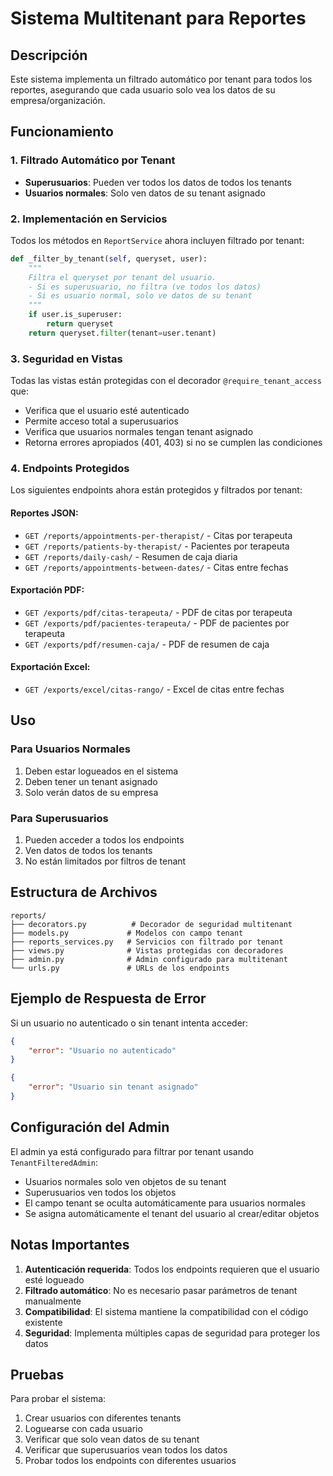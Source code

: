# Sistema Multitenant para Reportes

## Descripción

Este sistema implementa un filtrado automático por tenant para todos los reportes, asegurando que cada usuario solo vea los datos de su empresa/organización.

## Funcionamiento

### 1. Filtrado Automático por Tenant

- **Superusuarios**: Pueden ver todos los datos de todos los tenants
- **Usuarios normales**: Solo ven datos de su tenant asignado

### 2. Implementación en Servicios

Todos los métodos en `ReportService` ahora incluyen filtrado por tenant:

```python
def _filter_by_tenant(self, queryset, user):
    """
    Filtra el queryset por tenant del usuario.
    - Si es superusuario, no filtra (ve todos los datos)
    - Si es usuario normal, solo ve datos de su tenant
    """
    if user.is_superuser:
        return queryset
    return queryset.filter(tenant=user.tenant)
```

### 3. Seguridad en Vistas

Todas las vistas están protegidas con el decorador `@require_tenant_access` que:

- Verifica que el usuario esté autenticado
- Permite acceso total a superusuarios
- Verifica que usuarios normales tengan tenant asignado
- Retorna errores apropiados (401, 403) si no se cumplen las condiciones

### 4. Endpoints Protegidos

Los siguientes endpoints ahora están protegidos y filtrados por tenant:

#### Reportes JSON:
- `GET /reports/appointments-per-therapist/` - Citas por terapeuta
- `GET /reports/patients-by-therapist/` - Pacientes por terapeuta  
- `GET /reports/daily-cash/` - Resumen de caja diaria
- `GET /reports/appointments-between-dates/` - Citas entre fechas

#### Exportación PDF:
- `GET /exports/pdf/citas-terapeuta/` - PDF de citas por terapeuta
- `GET /exports/pdf/pacientes-terapeuta/` - PDF de pacientes por terapeuta
- `GET /exports/pdf/resumen-caja/` - PDF de resumen de caja

#### Exportación Excel:
- `GET /exports/excel/citas-rango/` - Excel de citas entre fechas

## Uso

### Para Usuarios Normales

1. Deben estar logueados en el sistema
2. Deben tener un tenant asignado
3. Solo verán datos de su empresa

### Para Superusuarios

1. Pueden acceder a todos los endpoints
2. Ven datos de todos los tenants
3. No están limitados por filtros de tenant

## Estructura de Archivos

```
reports/
├── decorators.py          # Decorador de seguridad multitenant
├── models.py             # Modelos con campo tenant
├── reports_services.py   # Servicios con filtrado por tenant
├── views.py              # Vistas protegidas con decoradores
├── admin.py              # Admin configurado para multitenant
└── urls.py               # URLs de los endpoints
```

## Ejemplo de Respuesta de Error

Si un usuario no autenticado o sin tenant intenta acceder:

```json
{
    "error": "Usuario no autenticado"
}
```

```json
{
    "error": "Usuario sin tenant asignado"
}
```

## Configuración del Admin

El admin ya está configurado para filtrar por tenant usando `TenantFilteredAdmin`:

- Usuarios normales solo ven objetos de su tenant
- Superusuarios ven todos los objetos
- El campo tenant se oculta automáticamente para usuarios normales
- Se asigna automáticamente el tenant del usuario al crear/editar objetos

## Notas Importantes

1. **Autenticación requerida**: Todos los endpoints requieren que el usuario esté logueado
2. **Filtrado automático**: No es necesario pasar parámetros de tenant manualmente
3. **Compatibilidad**: El sistema mantiene la compatibilidad con el código existente
4. **Seguridad**: Implementa múltiples capas de seguridad para proteger los datos

## Pruebas

Para probar el sistema:

1. Crear usuarios con diferentes tenants
2. Loguearse con cada usuario
3. Verificar que solo vean datos de su tenant
4. Verificar que superusuarios vean todos los datos
5. Probar todos los endpoints con diferentes usuarios
